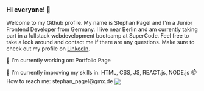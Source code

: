 ### Hi everyone! 👋

Welcome to my Github profile.
My name is Stephan Pagel and I'm a Junior Frontend Developer from Germany.
I live near Berlin and am currently taking part in a fullstack webdevelopment bootcamp at SuperCode.
Feel free to take a look around and contact me if there are any questions.
Make sure to check out my profile on <a href= 'https://www.linkedin.com/in/stephan-pagel/'>LinkedIn</a>.

<p>🔭 I’m currently working on: Portfolio Page</p>
🌱 I’m currently improving my skills in: HTML, CSS, JS, REACT.js, NODE.js
📫 How to reach me: stephan_pagel@gmx.de

<img align="center" src="https://github-readme-stats.vercel.app/api/<CARD_TYPE>/?username=StephanPagel&theme=<THEME_NAME>" />

<!--
**StephanPagel/StephanPagel** is a ✨ _special_ ✨ repository because its `README.md` (this file) appears on your GitHub profile.

Here are some ideas to get you started:

- 🔭 I’m currently working on ...
- 🌱 I’m currently learning ...
- 👯 I’m looking to collaborate on ...
- 🤔 I’m looking for help with ...
- 💬 Ask me about ...
- 📫 How to reach me: ...
- 😄 Pronouns: ...
- ⚡ Fun fact: ...
-->
